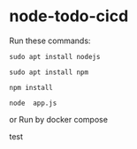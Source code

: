 # node-todo-cicd

Run these  commands:


`sudo apt install nodejs`


`sudo apt install npm`


`npm install`

`node  app.js`

or Run by docker compose

test

